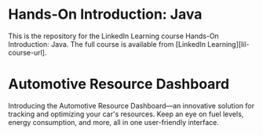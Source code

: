 # Hands-On Introduction: Java 
This is the repository for the LinkedIn Learning course Hands-On Introduction: Java. The full course is available from [LinkedIn Learning][lil-course-url].

# Automotive Resource Dashboard

Introducing the Automotive Resource Dashboard—an innovative solution for tracking and optimizing your car's resources. Keep an eye on fuel levels, energy consumption, and more, all in one user-friendly interface.
